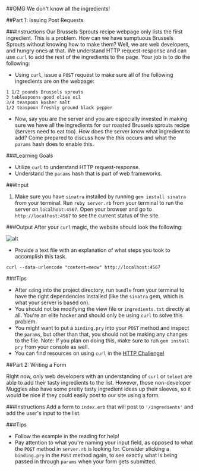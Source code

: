 ##OMG We don't know all the ingredients!

##Part 1: Issuing Post Requests

###Instructions
Our Brussels Sprouts recipe webpage only lists the first ingredient. This is a problem. How can we have sumptuous Brussels Sprouts without knowing how to make them? Well, we are web developers, and hungry ones at that. We understand HTTP request-response and can use `curl` to add the rest of the ingredients to the page. Your job is to do the following:

* Using `curl`, issue a `POST` request to make sure all of the following ingredients are on the webpage:

```
1 1/2 pounds Brussels sprouts
3 tablespoons good olive oil
3/4 teaspoon kosher salt
1/2 teaspoon freshly ground black pepper
```

* Now, say you are the server and you are especially invested in making sure we have all the ingredients for our roasted Brussels sprouts recipe (servers need to eat too). How does the server know what ingredient to add? Come prepared to discuss how the this occurs and what the `params` hash does to enable this.

###Learning Goals
* Utilize `curl` to understand HTTP request-response.
* Understand the `params` hash that is part of web frameworks.

###Input
1. Make sure you have `sinatra` installed by running `gem install sinatra` from your terminal. Run `ruby server.rb` from your terminal to run the server on `localhost:4567`. Open your browser and go to `http://localhost:4567` to see the current status of the site.

###Output
After your `curl` magic, the website should look the following:

![alt](http://i.imgur.com/FCq35i5.png)

* Provide a text file with an explanation of what steps you took to accomplish this task.

`curl --data-urlencode "content=meow" http://localhost:4567`

###Tips
* After `cd`ing into the project directory, run `bundle` from your terminal to have the right dependencies installed (like the `sinatra` gem, which is what your server is based on).
* You should not be modifying the view file or `ingredients.txt` directly at all. You're an elite hacker and should only be using `curl` to solve this problem.
* You might want to put a `binding.pry` into your `POST` method and inspect the `params`, but other than that, you should not be making any changes to the file. Note: If you plan on doing this, make sure to run `gem install pry` from your console as well.
* You can find resources on using `curl` in the [HTTP Challenge!](https://learn.launchacademy.com/lessons/http-challenge)

##Part 2: Writing a Form

Right now, only web developers with an understanding of `curl` or `telnet` are able to add their tasty ingredients to the list. However, those non-developer Muggles also have some pretty tasty ingredient ideas up their sleeves, so it would be nice if they could easily post to our site using a form.

###Instructions
Add a form to `index.erb` that will post to `'/ingredients'` and add the user's input to the list.

###Tips
* Follow the example in the reading for help!
* Pay attention to what you're naming your input field, as opposed to what the `POST` method in `server.rb` is looking for. Consider sticking a `binding.pry` in the `POST` method again, to see exactly what is being passed in through `params` when your form gets submitted.
